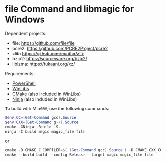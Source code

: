 # file Command and libmagic for Windows

Dependent projects:

- file: <https://github.com/file/file>
- pcre2: <https://github.com/PCRE2Project/pcre2>
- zlib: <https://github.com/madler/zlib>
- bzip2: <https://sourceware.org/bzip2/>
- liblzma: <https://tukaani.org/xz/>

Requirements:

- [PowerShell](https://learn.microsoft.com/en-us/powershell/scripting/install/installing-powershell-on-windows)
- [WinLibs](https://winlibs.com/)
- [CMake](https://cmake.org/) (also included in WinLibs)
- [Ninja](https://ninja-build.org/) (also included in WinLibs)

To build with MinGW, use the following commands:

```powershell
$env:CC=(Get-Command gcc).Source
$env:CXX=(Get-Command g++).Source
cmake -GNinja -Bbuild -S.
ninja -C build magic magic_file file
```

or

```powershell
cmake -D CMAKE_C_COMPILER=$( (Get-Command gcc).Source ) -D CMAKE_CXX_COMPILER=$( (Get-Command g++).Source ) -GNinja -Bbuild -S.
cmake --build build --config Release --target magic magic_file file
```
